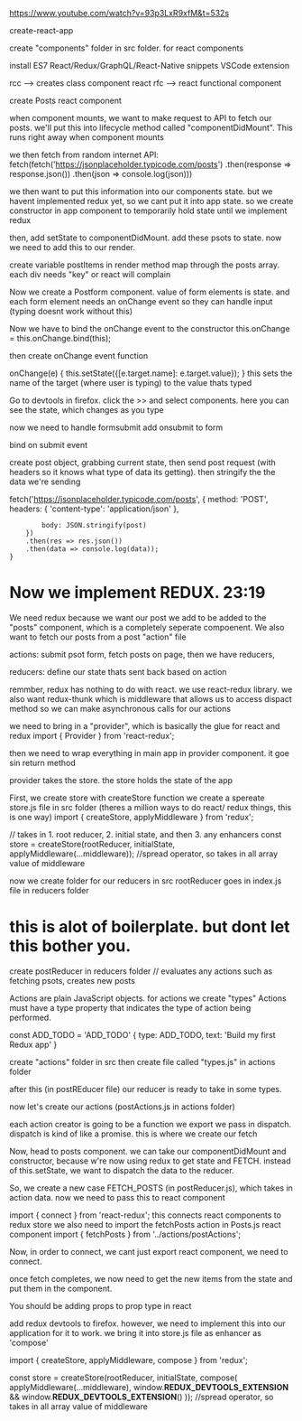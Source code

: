 https://www.youtube.com/watch?v=93p3LxR9xfM&t=532s

create-react-app 

create "components" folder in src folder. for react components 

install ES7 React/Redux/GraphQL/React-Native snippets  VSCode extension 

rcc <tab> --> creates class component react 
rfc <tab> --> react functional component 

create Posts react component 

when component mounts, we want to make request to API to fetch our posts. we'll put this into lifecycle method called "componentDidMount". This runs right away when component mounts 

we then fetch from random internet API:
fetch(fetch('https://jsonplaceholder.typicode.com/posts')
        .then(response => response.json())
        .then(json => console.log(json)))

we then want to put this information into our components state. but we havent implemented redux yet, so we cant put it into app state. so we create constructor in app component to temporarily hold state until we implement redux  

then, add setState to componentDidMount. add these psots to state. now we need to add this to our render.

create variable postItems in render method 
map through the posts array. each div needs "key" or react will complain

Now we create a Postform component. value of form elements is state. and each form element needs an onChange event so they can handle input (typing doesnt work without this)

Now we have to bind the onChange event to the constructor 
 this.onChange = this.onChange.bind(this);

then create onChange event function 

onChange(e) {
        this.setState({[e.target.name]: e.target.value});
    }
this sets the name of the target (where user is typing) to the value thats typed 

Go to devtools in firefox. click the >> and select components. here you can see the state, which changes as you type

now we need to handle formsubmit 
add onsubmit to form 

bind on submit event 

create post object, grabbing current state, then send post request (with headers so it knows what type of data its getting). then stringify the the data we're sending 

 fetch('https://jsonplaceholder.typicode.com/posts', {
            method: 'POST',
            headers: {
                'content-type': 'application/json'
            },

            body: JSON.stringify(post)
        })
        .then(res => res.json())
        .then(data => console.log(data));
    }

# Now we implement REDUX. 23:19
We need redux because we want our post we add to be added to the "posts" component, which is a completely seperate compoenent.
We also want to fetch our posts from a post "action" file

actions: submit psot form, fetch posts on page, 
then we have reducers,

reducers: define our state thats sent back based on action

remmber, redux has nothing to do with react. we use react-redux library. we also want redux-thunk which is middleware that allows us to access dispact method so we can make asynchronous calls for our actions 

we need to bring in a "provider", which is basically the glue for react and redux 
import { Provider } from 'react-redux';

then we need to wrap everything in main app in provider component. it goe sin return method 

provider takes the store. the store holds the state of the app 
 <Provider store={store}>

First, we create store with createStore function
we create a spereate store.js file in src folder (theres a million ways to do react/ redux things, this is one way)
import { createStore, applyMiddleware } from 'redux';

// takes in 1. root reducer, 2. initial state, and then 3. any enhancers
const store = createStore(rootReducer, initialState,  applyMiddleware(...middleware)); //spread operator, so takes in all array value of middleware

now we create folder for our reducers in src 
rootReducer goes in index.js file in reducers folder 

# this is alot of boilerplate. but dont let this bother you. 

create postReducer in reducers folder 
// evaluates any actions such as fetching psots, creates new posts

Actions are plain JavaScript objects.
for actions we create "types" 
Actions must have a type property that indicates the type of action being performed. 

const ADD_TODO = 'ADD_TODO'
{
  type: ADD_TODO,
  text: 'Build my first Redux app'
}

create "actions" folder in src
then create file called "types.js" in actions folder

after this (in postREducer file) our reducer is ready to take in some types.

now let's create our actions (postActions.js in actions folder)

each action creator is going to be a function we export 
we pass in dispatch. dispatch is kind of like a promise. this is where we create our fetch

Now, head to posts component. we can take our componentDidMount and constructor, because w're now using redux to get state and FETCH. instead of this.setState, we want to dispatch the data to the reducer.

So, we create a new case FETCH_POSTS (in postReducer.js), which takes in action data. now we need to pass this to react component 

import { connect } from 'react-redux';
this connects react components to redux store
we also need to import the fetchPosts action in Posts.js react component 
import { fetchPosts } from '../actions/postActions';

Now, in order to connect, we cant just export react component, we need to connect. 

once fetch completes, we now need to get the new items from the state and put them in the component. 



You should be adding props to prop type in react

add redux devtools to firefox. however, we need to implement this into our application for it to work. we bring it into store.js file as enhancer as 'compose'

import { createStore, applyMiddleware, compose } from 'redux';

const store = createStore(rootReducer, initialState, 
    compose(
        applyMiddleware(...middleware),
        window.__REDUX_DEVTOOLS_EXTENSION__ && window.__REDUX_DEVTOOLS_EXTENSION__()
        )); //spread operator, so takes in all array value of middleware

